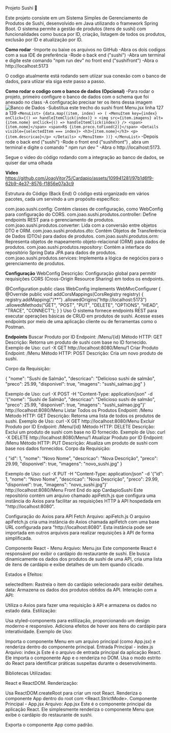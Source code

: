 Projeto Sushi 🍣

Este projeto consiste em um Sistema Simples de Gerenciamento de Produtos de Sushi, desenvolvido em Java utilizando o framework Spring Boot.
O sistema permite a gestão de produtos (itens de sushi) com funcionalidades como busca por ID, criação, listagem de todos os produtos, exclusão por ID e atualização por ID.

**Como rodar** 
-Importe ou baixe os arquivos no GitHub
-Abra os dois codigos com a sua IDE de preferência
-Rode o back end ("sushi")
-Abra um terminal e digite este comando "npm run dev" no front end ("sushifront") 
-Abra o http://localhost:5173

O codigo atualmente está rodando sem utiizar sua conexão com o banco de dados, para utiizar ela siga este passo a passo.

**Como rodar o codigo com o banco de dados (Opcional)**
-Para rodar o projeto, primeiro configure o banco de dados com o schema que foi anexado no class
-A configuração precisar ter os itens dessa imagem ![Banco de Dados](https://github.com/JoaoVitor75/Cardapio/assets/109941281/c97cdd17-2470-4ad3-bf14-755fa608ca80)
-Substitua este trecho do sushi front Menu.jsx linha 127 a 139
 `<MenuList>
        {data.map((item, index) => (
          <MenuItem key={index} onClick={() => handleItemClick(index)} >
            <img src={item.imagens} alt={item.nome} onClick={() => handleItemClick(index)} />
            <span>{item.nome}</span>
            <span>R$ {item.preco.toFixed(2)}</span>
            <Details visible={selectedItem === index}>
              <h3>{item.nome}</h3>
              <p>{item.descricao}</p>
            </Details>
          </MenuItem>
        ))}
      </MenuList>`
-Depois rode o back end ("sushi")
-Rode o front end ("sushifront") , abra um terminal e digite o comando " npm run dev "
-Abra o http://localhost:5173.

Segue o video do código rodando com a integração ao banco de dados, se quiser dar uma olhada

**Video**
https://github.com/JoaoVitor75/Cardapio/assets/109941281/97b1d6f9-62b9-4e37-8576-f1856e07a3c9

Estrutura do Código (Back End)
O código está organizado em vários pacotes, cada um servindo a um propósito específico:

com.joao.sushi.config: Contém classes de configuração, como WebConfig para configuração do CORS.
com.joao.sushi.produtos.controller: Define endpoints REST para o gerenciamento de produtos.
com.joao.sushi.produtos.converter: Lida com a conversão entre objetos DTO e ORM.
com.joao.sushi.produtos.dto: Contém Objetos de Transferência de Dados (DTOs) para dados de produtos.
com.joao.sushi.produtos.orm: Representa objetos de mapeamento objeto-relacional (ORM) para dados de produtos.
com.joao.sushi.produtos.repository: Contém a interface do repositório Spring Data JPA para dados de produtos.
com.joao.sushi.produtos.services: Implementa a lógica de negócios para o gerenciamento de produtos.

**Configuração**
WebConfig
Descrição: Configuração global para permitir requisições CORS (Cross-Origin Resource Sharing) em todos os endpoints.


@Configuration
public class WebConfig implements WebMvcConfigurer {
    @Override
    public void addCorsMappings(CorsRegistry registry) {
        registry.addMapping("/**")
            .allowedOrigins("http://localhost:5173")
            .allowedMethods("GET", "POST", "PUT", "DELETE", "OPTIONS", "HEAD", "TRACE", "CONNECT");
    }
}
Uso
O sistema fornece endpoints REST para executar operações básicas de CRUD em produtos de sushi. Acesse esses endpoints por meio de uma aplicação cliente ou de ferramentas como o Postman.

**Endpoints**
Buscar Produto por ID
Endpoint: /Menu/{id}
Método HTTP: GET
Descrição: Retorna um produto de sushi com base no ID fornecido.
Exemplo de Uso: curl -X GET http://localhost:8080/Menu/1
Criar Produto
Endpoint: /Menu
Método HTTP: POST
Descrição: Cria um novo produto de sushi.

Corpo da Requisição:

{
  "nome": "Sushi de Salmão",
  "descricao": "Delicioso sushi de salmão",
  "preco": 25.99,
  "disponivel": true,
  "imagens": "sushi_salmao.jpg"
}

Exemplo de Uso: curl -X POST -H "Content-Type: application/json" -d '{"nome": "Sushi de Salmão", "descricao": "Delicioso sushi de salmão", "preco": 25.99, "disponivel": true, "imagens": "sushi_salmao.jpg"}' http://localhost:8080/Menu
Listar Todos os Produtos
Endpoint: /Menu
Método HTTP: GET
Descrição: Retorna uma lista de todos os produtos de sushi.
Exemplo de Uso: curl -X GET http://localhost:8080/Menu
Excluir Produto por ID
Endpoint: /Menu/{id}
Método HTTP: DELETE
Descrição: Exclui um produto de sushi com base no ID fornecido.
Exemplo de Uso: curl -X DELETE http://localhost:8080/Menu/1
Atualizar Produto por ID
Endpoint: /Menu
Método HTTP: PUT
Descrição: Atualiza um produto de sushi com base nos dados fornecidos.
Corpo da Requisição:

{
  "id": 1,
  "nome": "Novo Nome",
  "descricao": "Nova Descrição",
  "preco": 29.99,
  "disponivel": true,
  "imagens": "novo_sushi.jpg"
}

Exemplo de Uso: curl -X PUT -H "Content-Type: application/json" -d '{"id": 1, "nome": "Novo Nome", "descricao": "Nova Descrição", "preco": 29.99, "disponivel": true, "imagens": "novo_sushi.jpg"}' http://localhost:8080/Menu
Front End do app CardapioSushi
Este repositório contém um arquivo chamado apiFetch.js que configura uma instância do Axios para facilitar as requisições HTTP à API hospedada em "http://localhost:8080".

Configuração do Axios para API Fetch
Arquivo: apiFetch.js
O arquivo apiFetch.js cria uma instância do Axios chamada apiFetch com uma base URL configurada para "http://localhost:8080". Esta instância pode ser importada em outros arquivos para realizar requisições à API de forma simplificada.

Componente React - Menu
Arquivo: Menu.jsx
Este componente React é responsável por exibir o cardápio do restaurante de sushi. Ele busca dinamicamente os dados dos produtos de sushi de uma API, cria uma lista de itens de cardápio e exibe detalhes de um item quando clicado.

Estados e Efeitos:

selectedItem: Rastreia o item do cardápio selecionado para exibir detalhes.
data: Armazena os dados dos produtos obtidos da API.
Interação com a API:

Utiliza o Axios para fazer uma requisição à API e armazena os dados no estado data.
Estilização:

Usa styled-components para estilização, proporcionando um design moderno e responsivo.
Adiciona efeitos de hover aos itens do cardápio para interatividade.
Exemplo de Uso:

Importa o componente Menu em um arquivo principal (como App.jsx) e renderiza dentro do componente principal.
Entrada Principal - index.js
Arquivo: index.js
Este é o arquivo de entrada principal da aplicação React. Ele importa o componente App e o renderiza no DOM. Usa o modo estrito do React para identificar práticas suspeitas durante o desenvolvimento.

Bibliotecas Utilizadas:

React e ReactDOM.
Renderização:

Usa ReactDOM.createRoot para criar um root React.
Renderiza o componente App dentro do root com <React.StrictMode>.
Componente Principal - App.jsx
Arquivo: App.jsx
Este é o componente principal da aplicação React. Ele simplesmente renderiza o componente Menu que exibe o cardápio do restaurante de sushi.

Exporta o componente App como padrão.
